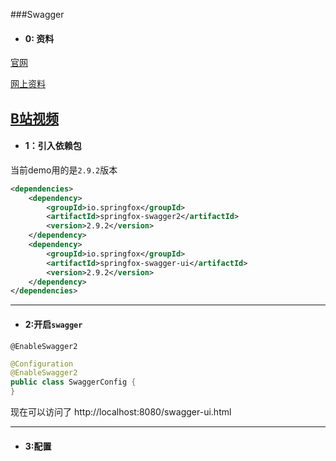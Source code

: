 ###Swagger

- #### 0: 资料
[官网](http://springfox.github.io/springfox/docs/current/#quick-start-guides)

[网上资料](https://blog.csdn.net/qq_40644236/article/details/88620333)

[B站视频](https://www.bilibili.com/video/BV1Y441197Lw?p=2)
---
- #### 1：引入依赖包
当前demo用的是`2.9.2`版本
```xml
<dependencies>
    <dependency>
        <groupId>io.springfox</groupId>
        <artifactId>springfox-swagger2</artifactId>
        <version>2.9.2</version>
    </dependency>
    <dependency>
        <groupId>io.springfox</groupId>
        <artifactId>springfox-swagger-ui</artifactId>
        <version>2.9.2</version>
    </dependency>
</dependencies>
```
---
- #### 2:开启`swagger` 
`@EnableSwagger2`
```java
@Configuration
@EnableSwagger2
public class SwaggerConfig {   
}
```

现在可以访问了
http://localhost:8080/swagger-ui.html

---
- #### 3:配置
